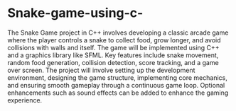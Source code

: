 # Snake-game-using-c-
The Snake Game project in C++ involves developing a classic arcade game where the player controls a snake to collect food, grow longer, and avoid collisions with walls and itself. The game will be implemented using C++ and a graphics library like SFML. Key features include snake movement, random food generation, collision detection, score tracking, and a game over screen. The project will involve setting up the development environment, designing the game structure, implementing core mechanics, and ensuring smooth gameplay through a continuous game loop. Optional enhancements such as sound effects can be added to enhance the gaming experience.






